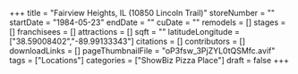+++
title = "Fairview Heights, IL (10850 Lincoln Trail)"
storeNumber = ""
startDate = "1984-05-23"
endDate = ""
cuDate = ""
remodels = []
stages = []
franchisees = []
attractions = []
sqft = ""
latitudeLongitude = ["38.59008402","-89.99133343"]
citations = []
contributors = []
downloadLinks = []
pageThumbnailFile = "oP3fsw_3PjZYL0tQSMfc.avif"
tags = ["Locations"]
categories = ["ShowBiz Pizza Place"]
draft = false
+++
